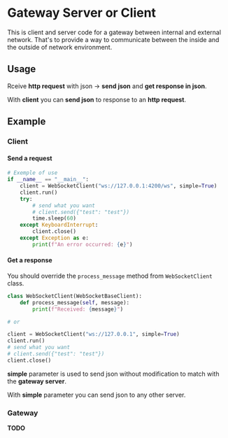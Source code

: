 # Gateway Server or Client

This is client and server code for a gateway between internal and external network. That's to provide a way to communicate between the inside and the outside of network environment.

## Usage

Rceive **http request** with json -> **send json** and **get response in json**.

With **client** you can **send json** to response to an **http request**.

## Example

### Client

#### Send a request

```python
# Exemple of use
if __name__ == "__main__":
    client = WebSocketClient("ws://127.0.0.1:4200/ws", simple=True)
    client.run()
    try:
        # send what you want
        # client.send({"test": "test"})
        time.sleep(60)
    except KeyboardInterrupt:
        client.close()
    except Exception as e:
        print(f"An error occurred: {e}")
```

#### Get a response

You should override the `process_message` method from `WebSocketClient` class.

```python
class WebSocketClient(WebSocketBaseClient):
    def process_message(self, message):
        print(f"Received: {message}")

# or

client = WebSocketClient("ws://127.0.0.1", simple=True)
client.run()
# send what you want
# client.send({"test": "test"})
client.close()
```

**simple** parameter is used to send json without modification to match with the **gateway server**.

With **simple** parameter you can send json to any other server.


### Gateway

**TODO**
